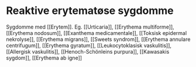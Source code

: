 # Reaktive erytematøse sygdomme
Sygdomme med [[Erytem]]. Eg. [[Urticaria]], [[Erythema multiforme]], [[Erythema nodosum]], [[Exanthema medicamentale]], [[Toksisk epidermal nekrolyse]], [[Erythema migrans]], [[Sweets syndrom]], [[Erythema annulare centrifugum]], [[Erythema gyratum]], [[Leukocytoklasisk vaskulitis]], [[Allergisk vaskulitis]], [[Henoch-Schönleins purpura]], [[Kawasakis sygdom]], [[Erythema ab igne]]

<!-- #anki/tag/med/Derma #anki/deck/Medicine -->

<!-- {BearID:142307DF-41DB-419F-BC0A-A9BC1BECF857-21575-000025D48003E2E6} -->

